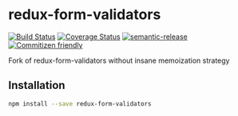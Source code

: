 # redux-form-validators

[![Build Status](https://travis-ci.org/jcoreio/redux-form-validators.svg?branch=master)](https://travis-ci.org/jcoreio/redux-form-validators)
[![Coverage Status](https://codecov.io/gh/jcoreio/redux-form-validators/branch/master/graph/badge.svg)](https://codecov.io/gh/jcoreio/redux-form-validators)
[![semantic-release](https://img.shields.io/badge/%20%20%F0%9F%93%A6%F0%9F%9A%80-semantic--release-e10079.svg)](https://github.com/semantic-release/semantic-release)
[![Commitizen friendly](https://img.shields.io/badge/commitizen-friendly-brightgreen.svg)](http://commitizen.github.io/cz-cli/)

Fork of redux-form-validators without insane memoization strategy

## Installation

```sh
npm install --save redux-form-validators
```
